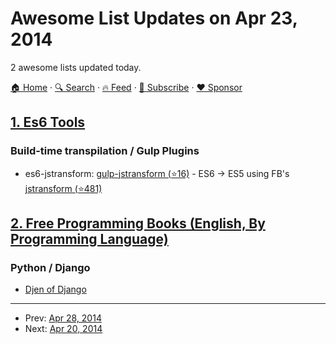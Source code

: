 # Awesome List Updates on Apr 23, 2014

2 awesome lists updated today.

[🏠 Home](/README.md) · [🔍 Search](https://www.trackawesomelist.com/search/) · [🔥 Feed](https://www.trackawesomelist.com/rss.xml) · [📮 Subscribe](https://trackawesomelist.us17.list-manage.com/subscribe?u=d2f0117aa829c83a63ec63c2f&id=36a103854c) · [❤️  Sponsor](https://github.com/sponsors/theowenyoung)



## [1. Es6 Tools](/content/addyosmani/es6-tools/README.md)

### Build-time transpilation / Gulp Plugins

*   es6-jstransform: [gulp-jstransform (⭐16)](https://github.com/hemanth/gulp-jstransform) - ES6 → ES5 using FB's [jstransform (⭐481)](https://github.com/facebook/jstransform)

## [2. Free Programming Books (English, By Programming Language)](/content/EbookFoundation/free-programming-books/README.md)

### Python / Django

*   [Djen of Django](http://agiliq.com/books/djenofdjango/)

---

- Prev: [Apr 28, 2014](/content/2014/04/28/README.md)
- Next: [Apr 20, 2014](/content/2014/04/20/README.md)